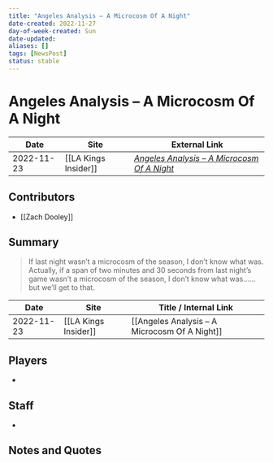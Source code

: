 ```yaml
---
title: "Angeles Analysis – A Microcosm Of A Night"
date-created: 2022-11-27
day-of-week-created: Sun
date-updated: 
aliases: []
tags: [NewsPost]
status: stable
---
```


# Angeles Analysis – A Microcosm Of A Night

| Date       | Site                 | External Link                                                                                                                 |
| ---------- | -------------------- | ----------------------------------------------------------------------------------------------------------------------------- |
| 2022-11-23 | [[LA Kings Insider]] | [*Angeles Analysis – A Microcosm Of A Night*](https://lakingsinsider.com/2022/11/23/angeles-analysis-a-microcosm-of-a-night/) |

## Contributors
- [[Zach Dooley]]

## Summary
> If last night wasn’t a microcosm of the season, I don’t know what was. Actually, if a span of two minutes and 30 seconds from last night’s game wasn’t a microcosm of the season, I don’t know what was……but we’ll get to that.

| Date       | Site                 | Title / Internal Link                         |
| ---------- | -------------------- | --------------------------------------------- |
| 2022-11-23 | [[LA Kings Insider]] | [[Angeles Analysis – A Microcosm Of A Night]] |

## Players
- 

## Staff
- 

## Notes and Quotes
> 

